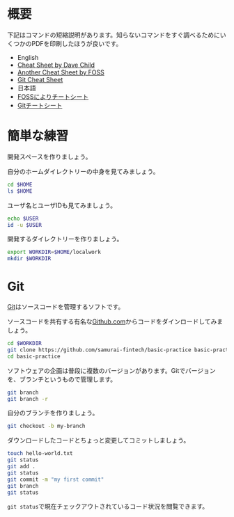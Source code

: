 # 概要

下記はコマンドの短縮説明があります。知らないコマンドをすぐ調べるためにいくつかのPDFを印刷したほうが良いです。

*  English
  *  [Cheat Sheet by Dave Child](https://www.cheatography.com/davechild/cheat-sheets/linux-command-line/pdf/)
  *  [Another Cheat Sheet by FOSS](https://files.fosswire.com/2007/08/fwunixref.pdf)
  *  [Git Cheat Sheet](https://services.github.com/on-demand/downloads/github-git-cheat-sheet.pdf)
*  日本語
  *  [FOSSによりチートシート](http://www.yotabanana.com/misc/fwunixref_ja.pdf)
  *  [Gitチートシート](https://services.github.com/on-demand/downloads/ja/github-git-cheat-sheet.pdf)


# 簡単な練習

開発スペースを作りましょう。

自分のホームダイレクトリーの中身を見てみましょう。


```bash
cd $HOME
ls $HOME
```

ユーザ名とユーザIDも見てみましょう。

```bash
echo $USER
id -u $USER
```

開発するダイレクトリーを作りましょう。

```bash
export WORKDIR=$HOME/localwork
mkdir $WORKDIR
```


# Git

[Git](https://ja.wikipedia.org/wiki/git)はソースコードを管理するソフトです。


ソースコードを共有する有名な[Github.com](https://github.com)からコードをダインロードしてみましょう。

```bash
cd $WORKDIR
git clone https://github.com/samurai-fintech/basic-practice basic-practice
cd basic-practice
```

ソフトウェアの企画は普段に複数のバージョンがあります。Gitでバージョンを、ブランチというもので管理します。

```bash
git branch
git branch -r
```

自分のブランチを作りましょう。

```bash
git checkout -b my-branch
```

ダウンロードしたコードとちょっと変更してコミットしましょう。

```bash
touch hello-world.txt
git status
git add .
git status
git commit -m "my first commit"
git branch
git status
```

`git status`で現在チェックアウトされているコード状況を閲覧できます。


